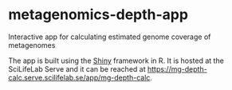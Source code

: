 # metagenomics-depth-app
Interactive app for calculating estimated genome coverage of metagenomes

The app is built using the [Shiny](https://shiny.rstudio.com/) framework in R. It is hosted at the SciLifeLab Serve and it can be reached at https://mg-depth-calc.serve.scilifelab.se/app/mg-depth-calc.
